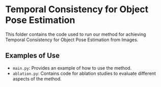 # Temporal Consistency for Object Pose Estimation

This folder contains the code used to run our method for achieving Temporal Consistency for Object Pose Estimation from Images.
## Examples of Use

- `main.py`: Provides an example of how to use the method.
- `ablation.py`: Contains code for ablation studies to evaluate different aspects of the method.
